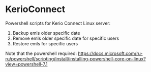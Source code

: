 # KerioConnect
Powershell scripts for Kerio Connect Linux server:
1) Backup emls older specific date
2) Remove emls older specific date for specific users
3) Restore emls for specific users

Note that the powershell required:
https://docs.microsoft.com/ru-ru/powershell/scripting/install/installing-powershell-core-on-linux?view=powershell-7.1
